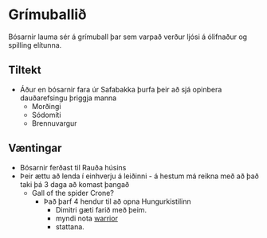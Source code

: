 # Grímuballið

Bósarnir lauma sér á grímuball þar sem varpað verður ljósi á ólifnaður og
spilling elítunna.

## Tiltekt
- Áður en bósarnir fara úr Safabakka þurfa þeir að sjá opinbera dauðarefsingu
  þriggja manna
  - Morðingi
  - Sódomíti
  - Brennuvargur

## Væntingar
- Bósarnir ferðast til Rauða húsins
- Þeir ættu að lenda í einhverju á leiðinni - á hestum má reikna með að það 
  taki þá 3 daga að komast þangað
  - Gall of the spider Crone?
    - Það þarf 4 hendur til að opna Hungurkistilinn 
      - Dimitri gæti farið með þeim. 
      - myndi nota [warrior](https://www.dndbeyond.com/monsters/warrior) 
      - stattana.